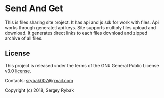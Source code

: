 Send And Get
===============

This is files sharing site project. It has api and js sdk for work with files. 
Api works through generated api keys. Site supports multiply files upload and
download. It generates direct links to each files download and zipped archive
of all files.

License
-------

This project is released under the terms of the GNU General Public License v3.0 [license](LICENSE).

Contacts: srybak007@gmail.com

Copyright (c) 2018, Sergey Rybak